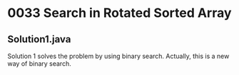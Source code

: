 # 0033 Search in Rotated Sorted Array

## Solution1.java

Solution 1 solves the problem by using binary search.  Actually, this is a new way of binary search.
